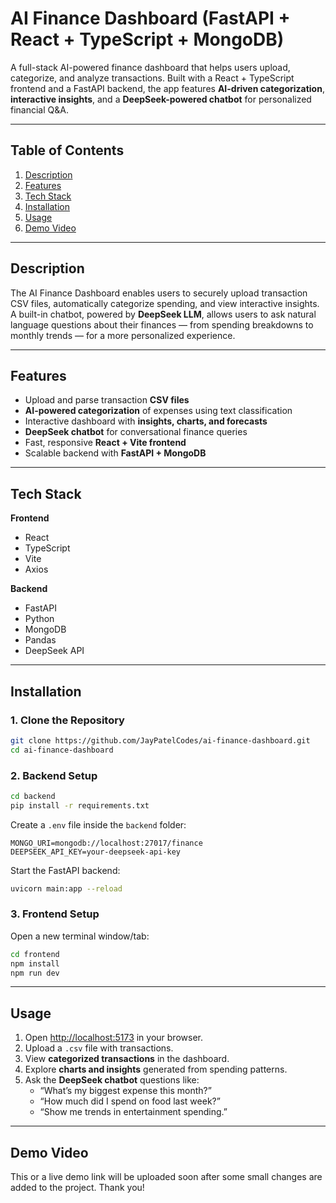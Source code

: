 # AI Finance Dashboard (FastAPI + React + TypeScript + MongoDB)

A full-stack AI-powered finance dashboard that helps users upload, categorize, and analyze transactions. Built with a React + TypeScript frontend and a FastAPI backend, the app features **AI-driven categorization**, **interactive insights**, and a **DeepSeek-powered chatbot** for personalized financial Q&A.

---

## Table of Contents

1. [Description](#description)  
2. [Features](#features)  
3. [Tech Stack](#tech-stack)  
4. [Installation](#installation)  
5. [Usage](#usage)  
6. [Demo Video](#demo-video)  

---

## Description

The AI Finance Dashboard enables users to securely upload transaction CSV files, automatically categorize spending, and view interactive insights. A built-in chatbot, powered by **DeepSeek LLM**, allows users to ask natural language questions about their finances — from spending breakdowns to monthly trends — for a more personalized experience.

---

## Features

- Upload and parse transaction **CSV files**  
- **AI-powered categorization** of expenses using text classification  
- Interactive dashboard with **insights, charts, and forecasts**  
- **DeepSeek chatbot** for conversational finance queries  
- Fast, responsive **React + Vite frontend**  
- Scalable backend with **FastAPI + MongoDB**  

---

## Tech Stack

**Frontend**
- React  
- TypeScript  
- Vite  
- Axios  

**Backend**
- FastAPI  
- Python  
- MongoDB  
- Pandas  
- DeepSeek API  

---

## Installation

### 1. Clone the Repository

```bash
git clone https://github.com/JayPatelCodes/ai-finance-dashboard.git
cd ai-finance-dashboard
```

### 2. Backend Setup

```bash
cd backend
pip install -r requirements.txt
```

Create a `.env` file inside the `backend` folder:

```env
MONGO_URI=mongodb://localhost:27017/finance
DEEPSEEK_API_KEY=your-deepseek-api-key
```

Start the FastAPI backend:

```bash
uvicorn main:app --reload
```

### 3. Frontend Setup

Open a new terminal window/tab:

```bash
cd frontend
npm install
npm run dev
```

---

## Usage

1. Open [http://localhost:5173](http://localhost:5173) in your browser.  
2. Upload a `.csv` file with transactions.  
3. View **categorized transactions** in the dashboard.  
4. Explore **charts and insights** generated from spending patterns.  
5. Ask the **DeepSeek chatbot** questions like:  
   - “What’s my biggest expense this month?”  
   - “How much did I spend on food last week?”  
   - “Show me trends in entertainment spending.”  

---

## Demo Video

This or a live demo link will be uploaded soon after some small changes are added to the project. Thank you!
